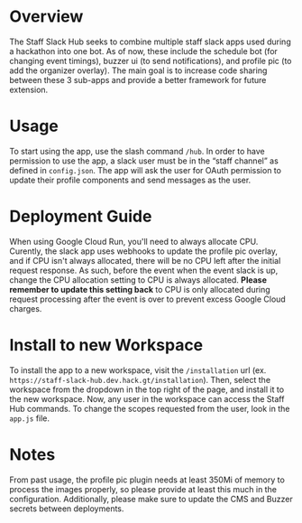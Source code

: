 # Overview
The Staff Slack Hub seeks to combine multiple staff slack apps used during a hackathon into one bot. As of now, these include the schedule bot (for changing event timings), buzzer ui (to send notifications), and profile pic (to add the organizer overlay). The main goal is to increase code sharing between these 3 sub-apps and provide a better framework for future extension.

# Usage
To start using the app, use the slash command `/hub`. In order to have permission to use the app, a slack user must be in the “staff channel” as defined in `config.json`. The app will ask the user for OAuth permission to update their profile components and send messages as the user.

# Deployment Guide
When using Google Cloud Run, you'll need to always allocate CPU. Curently, the slack app uses webhooks to update the profile pic overlay, and if CPU isn't always allocated, there will be no CPU left after the initial request response. As such, before the event when the event slack is up, change the CPU allocation setting to CPU is always allocated. **Please remember to update this setting back** to CPU is only allocated during request processing after the event is over to prevent excess Google Cloud charges.

# Install to new Workspace
To install the app to a new workspace, visit the `/installation` url (ex. `https://staff-slack-hub.dev.hack.gt/installation`). Then, select the workspace from the dropdown in the top right of the page, and install it to the new workspace. Now, any user in the workspace can access the Staff Hub commands. To change the scopes requested from the user, look in the `app.js` file.

# Notes
From past usage, the profile pic plugin needs at least 350Mi of memory to process the images properly, so please provide at least this much in the configuration. Additionally, please make sure to update the CMS and Buzzer secrets between deployments.